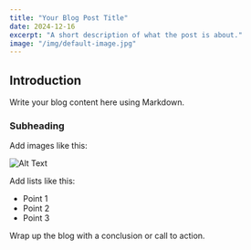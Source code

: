 ```yaml
---
title: "Your Blog Post Title"
date: 2024-12-16
excerpt: "A short description of what the post is about."
image: "/img/default-image.jpg"
---
```


## Introduction

Write your blog content here using Markdown.

### Subheading

Add images like this:

![Alt Text](image-path.jpg)

Add lists like this:
- Point 1
- Point 2
- Point 3

Wrap up the blog with a conclusion or call to action.
